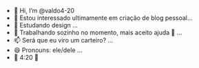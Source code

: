 - 👋 Hi, I’m @valdo4-20
- 👀 Estou interessado ultimamente em criação de blog pessoal...
- 🌱 Estudando design ...
- 💞️ Trabalhando sozinho no momento, mais aceito ajuda 💞️ ...
- 📫 Será que eu viro um carteiro? ...
- 😄 Pronouns: ele/dele ...
- 🍁 4:20 🍁

<!---
valdo4-20/valdo4-20 is a ✨ special ✨ repository because its `README.md` (this file) appears on your GitHub profile.
You can click the Preview link to take a look at your changes.
--->
